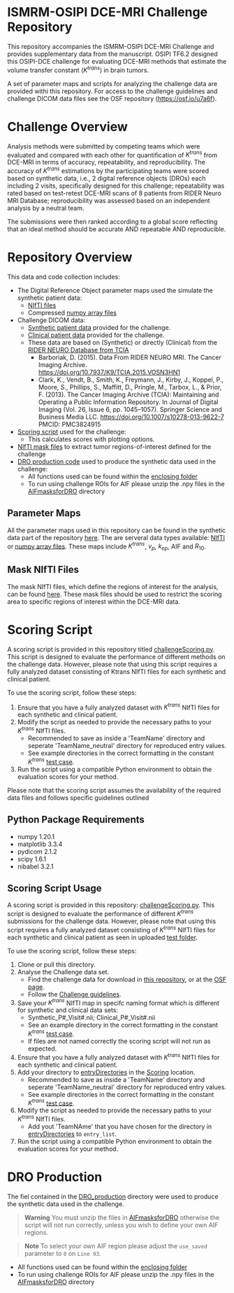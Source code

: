 # ISMRM-OSIPI DCE-MRI Challenge Repository

This repository accompanies the ISMRM-OSIPI DCE-MRI Challenge and provides supplementary data from the manuscript. OSIPI TF6.2 designed this OSIPI-DCE challenge for evaluating DCE-MRI methods that estimate the volume transfer constant ($K^{trans}$) in brain tumors.

A set of parameter maps and scripts for analyzing the challenge data are provided withi this repository. For access to the challenge guidelines and challenge DICOM data files see the OSF repository (https://osf.io/u7a6f).

# Challenge Overview

 Analysis methods were submitted by competing teams which were evaluated and compared with each other for quantification of $K^{trans}$ from DCE-MRI in terms of accuracy, repeatability, and reproducibility. The accuracy of $K^{trans}$ estimations by the participating teams were scored based on synthetic data, i.e., 2 digital reference objects (DROs) each including 2 visits, specifically designed for this challenge; repeatability was rated based on test-retest DCE-MRI scans of 8 patients from RIDER Neuro MRI Database; reproducibility was assessed based on an independent analysis by a neutral team.

The submissions were then ranked according to a global score reflecting that an ideal method should be accurate AND repeatable AND reproducible.

# Repository Overview
This data and code collection includes:
- The Digital Reference Object parameter maps used the simulate the synthetic patient data:
    * [NIfTI files](additionalDROData/NIfTI)
    * Compressed [numpy array files](additionalDROData/pythonArraysDRO)
- Challenge DICOM data:
    * [Synthetic patient data](ChallengeDICOMData/Synthetic_Data) provided for the challenge.
    * [Clinical patient data](ChallengeDICOMData/Clinical_Data) provided for the challenge.
    * These data are based on (Synthetic) or directly (Clinical) from the [RIDER NEURO Database from TCIA](https://wiki.cancerimagingarchive.net/display/Public/RIDER+NEURO+MRI)
        * Barboriak, D. (2015). Data From RIDER NEURO MRI. The Cancer Imaging Archive. https://doi.org/10.7937/K9/TCIA.2015.VOSN3HN1
        * Clark, K., Vendt, B., Smith, K., Freymann, J., Kirby, J., Koppel, P., Moore, S., Phillips, S., Maffitt, D., Pringle, M., Tarbox, L., & Prior, F. (2013). The Cancer Imaging Archive (TCIA): Maintaining and Operating a Public Information Repository. In Journal of Digital Imaging (Vol. 26, Issue 6, pp. 1045–1057). Springer Science and Business Media LLC. https://doi.org/10.1007/s10278-013-9622-7 PMCID: PMC3824915
- [Scoring script](Scoring/challengeScoring.py) used for the challenge:
    * This calculates scores with plotting options.
- [NIfTI mask files](Scoring/Masks) to extract tumor regions-of-interest defined for the challenge
- [DRO production code](DRO_Production/main.py) used to produce the synthetic data used in the challenge:
    * All functions used can be found within the [enclosing folder](DRO_Production)
    * To run using challenge ROIs for AIF please unzip the .npy files in the [AIFmasksforDRO](DRO_Production/AIFmasksforDRO) directory

## Parameter Maps

All the parameter maps used in this repository can be found in the synthetic data part of the repository [here](additionalDROData). The are serveral data types available: [NIfTI](additionalDROData/NIfTI) or [numpy array files](additionalDROData/pythonArraysDRO). These maps include $K^{trans}$, $v_{p}$, $k_{ep}$, AIF and $R_{10}$.

## Mask NIfTI Files

The mask NIfTI files, which define the regions of interest for the analysis, can be found [here](Scoring/Masks). These mask files should be used to restrict the scoring area to specific regions of interest within the DCE-MRI data.

# Scoring Script

A scoring script is provided in this repository titled [challengeScoring.py](Scoring/challengeScoring.py). This script is designed to evaluate the performance of different methods on the challenge data. However, please note that using this script requires a fully analyzed dataset consisting of Ktrans NIfTI files for each synthetic and clinical patient.

To use the scoring script, follow these steps:

1. Ensure that you have a fully analyzed dataset with $K^{trans}$ NIfTI files for each synthetic and clinical patient.
2. Modify the script as needed to provide the necessary paths to your $K^{trans}$ NIfTI files.
    - Recommended to save as inside a 'TeamName' directory and seperate 'TeamName_neutral' directory for reproduced entry values.
    - See example directories in the correct formatting in the constant $K^{trans}$ [test case](Scoring/entryDirectories).
3. Run the script using a compatible Python environment to obtain the evaluation scores for your method.

Please note that the scoring script assumes the availability of the required data files and follows specific guidelines outlined

## Python Package Requirements
- numpy 1.20.1
- matplotlib 3.3.4
- pydicom 2.1.2
- scipy 1.6.1
- nibabel 3.2.1

## Scoring Script Usage

A scoring script is provided in this repository: [challengeScoring.py](Scoring/challengeScoring.py). This script is designed to evaluate the performance of different $K^{trans}$ submissions for the challenge data. However, please note that using this script requires a fully analyzed dataset consisting of $K^{trans}$ NIfTI files for each synthetic and clinical patient as seen in uploaded [test folder](Scoring/entryDirectories/constantKtransModel).

To use the scoring script, follow these steps:

1. Clone or pull this directory.
2. Analyse the Challenge data set.
    - Find the challenge data for download in [this repository](ChallengeDICOMData), or at the [OSF page](https://osf.io/u7a6f/files).
    - Follow the [Challenge guidelines](OSIPI_DCE_Challenge_Guidelines.pdf).
3. Save your $K^{trans}$ NIfTI map in specifc naming format which is different for synthetic and clinical data sets:
    - Synthetic_P#_Visit#.nii; Clinical_P#_Visit#.nii
    - See an example directory in the correct formatting in the constant $K^{trans}$ [test case](Scoring/entryDirectories/constantKtransModel).
    - If files are not named correctly the scoring script will not run as expected.
4. Ensure that you have a fully analyzed dataset with $K^{trans}$ NIfTI files for each synthetic and clinical patient.
5. Add your directory to [entryDirectories](Scoring/entryDirectories) in the [Scoring](Scoring) location.
    - Recommended to save as inside a 'TeamName' directory and seperate 'TeamName_neutral' directory for reproduced entry values.
    - See example directories in the correct formatting in the constant $K^{trans}$ [test case](Scoring/entryDirectories).
6. Modify the script as needed to provide the necessary paths to your $K^{trans}$ NIfTI files.
    - Add yout 'TeamNAme' that you have chosen for the directory in [entryDirectories](Scoring/entryDirectories) to `entry_list`.
7. Run the script using a compatible Python environment to obtain the evaluation scores for your method.

# DRO Production

The fiel contained in the [DRO_production](DRO_Production) directory were used to produce the synthetic data used in the challenge.

>**Warning**
>You must unzip the files in [AIFmasksforDRO](DRO_Production/AIFmasksforDRO) otherwise the script will not run correctly, unless you wish to define your own AIF regions.

>**Note**
>To select your own AIF region please adjust the `use_saved` parameter to `0` on `Line 93`.

* All functions used can be found within the [enclosing folder](DRO_Production)
* To run using challenge ROIs for AIF please unzip the .npy files in the [AIFmasksforDRO](DRO_Production/AIFmasksforDRO) directory


